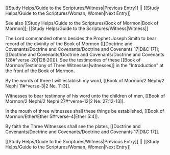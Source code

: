[[Study Helps/Guide to the Scriptures/Witness|Previous Entry]]  ||  [[Study Helps/Guide to the Scriptures/Woman, Women|Next Entry]]

 See also [[Study Helps/Guide to the Scriptures/Book of Mormon|Book of Mormon]]; [[Study Helps/Guide to the Scriptures/Witness|Witness]]

 The Lord commanded others besides the Prophet Joseph Smith to bear record of the divinity of the Book of Mormon ([[Doctrine and Covenants/Doctrine and Covenants/Doctrine and Covenants 17|D&C 17]]; [[Doctrine and Covenants/Doctrine and Covenants/Doctrine and Covenants 128#^verse-20|128:20]]). See the testimonies of these [[Book of Mormon/Testimony of Three Witnesses|witnesses]] in the "Introduction" at the front of the Book of Mormon.

 By the words of three I will establish my word, [[Book of Mormon/2 Nephi/2 Nephi 11#^verse-3|2 Ne. 11:3]].

 Witnesses to bear testimony of his word unto the children of men, [[Book of Mormon/2 Nephi/2 Nephi 27#^verse-12|2 Ne. 27:12-13]].

 In the mouth of three witnesses shall these things be established, [[Book of Mormon/Ether/Ether 5#^verse-4|Ether 5:4]].

 By faith the Three Witnesses shall see the plates, [[Doctrine and Covenants/Doctrine and Covenants/Doctrine and Covenants 17|D&C 17]].

[[Study Helps/Guide to the Scriptures/Witness|Previous Entry]]  ||  [[Study Helps/Guide to the Scriptures/Woman, Women|Next Entry]]